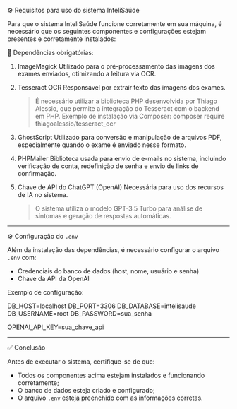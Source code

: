 ⚙️ Requisitos para uso do sistema InteliSaúde

Para que o sistema InteliSaúde funcione corretamente em sua máquina, é necessário que os seguintes componentes e configurações estejam presentes e corretamente
instalados:

🧩 Dependências obrigatórias:

1. ImageMagick
   Utilizado para o pré-processamento das imagens dos exames enviados, otimizando a leitura via OCR.

2. Tesseract OCR
   Responsável por extrair texto das imagens dos exames.

   > É necessário utilizar a biblioteca PHP desenvolvida por Thiago Alessio, que permite a integração do Tesseract com o backend em PHP.
   > Exemplo de instalação via Composer: composer require thiagoalessio/tesseract_ocr

3. GhostScript
   Utilizado para conversão e manipulação de arquivos PDF, especialmente quando o exame é enviado nesse formato.

4. PHPMailer
   Biblioteca usada para envio de e-mails no sistema, incluindo verificação de conta, redefinição de senha e envio de links de confirmação.

5. Chave de API do ChatGPT (OpenAI)
   Necessária para uso dos recursos de IA no sistema.

   > O sistema utiliza o modelo GPT-3.5 Turbo para análise de sintomas e geração de respostas automáticas.

---

⚙️ Configuração do `.env`

Além da instalação das dependências, é necessário configurar o arquivo `.env` com:

* Credenciais do banco de dados (host, nome, usuário e senha)
* Chave da API da OpenAI

Exemplo de configuração:

DB_HOST=localhost
DB_PORT=3306
DB_DATABASE=intelisaude
DB_USERNAME=root
DB_PASSWORD=sua_senha

OPENAI_API_KEY=sua_chave_api

---

✅ Conclusão

Antes de executar o sistema, certifique-se de que:

* Todos os componentes acima estejam instalados e funcionando corretamente;
* O banco de dados esteja criado e configurado;
* O arquivo `.env` esteja preenchido com as informações corretas.


